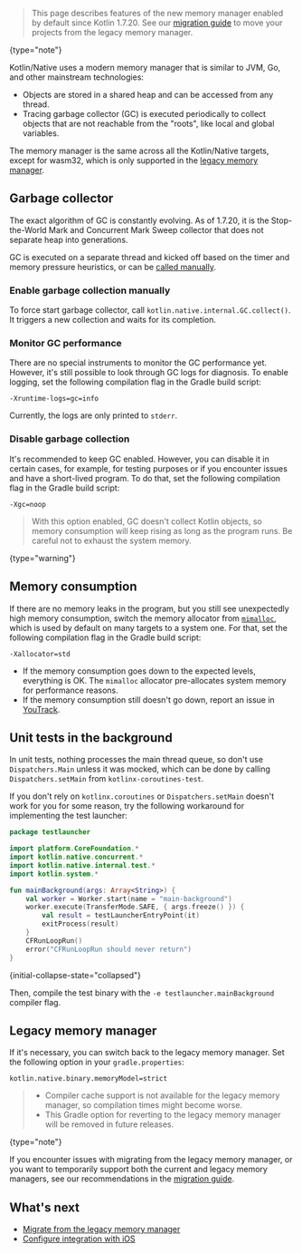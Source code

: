 [//]: # (title: Kotlin/Native 内存管理)

> This page describes features of the new memory manager enabled by default since Kotlin 1.7.20.
> See our [migration guide](native-migration-guide.md) to move your projects from the legacy memory manager.
>
{type="note"}

Kotlin/Native uses a modern memory manager that is similar to JVM, Go, and other mainstream technologies:
* Objects are stored in a shared heap and can be accessed from any thread.
* Tracing garbage collector (GC) is executed periodically to collect objects that are not reachable from the "roots",
like local and global variables.

The memory manager is the same across all the Kotlin/Native targets, except for wasm32, which is only supported in the
[legacy memory manager](#legacy-memory-manager).

## Garbage collector

The exact algorithm of GC is constantly evolving. As of 1.7.20, it is the Stop-the-World Mark and Concurrent Mark Sweep
collector that does not separate heap into generations.

GC is executed on a separate thread and kicked off based on the timer
and memory pressure heuristics, or can be [called manually](#enable-garbage-collection-manually).

### Enable garbage collection manually

To force start garbage collector, call `kotlin.native.internal.GC.collect()`. It triggers a new collection and waits for
its completion.

### Monitor GC performance

There are no special instruments to monitor the GC performance yet. However, it's still possible to look through GC logs
for diagnosis. To enable logging, set the following compilation flag in the Gradle build script:

```properties
-Xruntime-logs=gc=info
```

Currently, the logs are only printed to `stderr`.

### Disable garbage collection

It's recommended to keep GC enabled. However, you can disable it in certain cases, for example, for testing purposes or
if you encounter issues and have a short-lived program. To do that, set the following compilation flag in the Gradle
build script:

```properties
-Xgc=noop
```

> With this option enabled, GC doesn't collect Kotlin objects, so memory consumption will keep rising as long as the
> program runs. Be careful not to exhaust the system memory.
>
{type="warning"}

## Memory consumption

If there are no memory leaks in the program, but you still see unexpectedly high memory consumption, switch the memory
allocator from [`mimalloc`](https://github.com/microsoft/mimalloc), which is used by default on many targets to a system
one. For that, set the following compilation flag in the Gradle build script:

```properties
-Xallocator=std
```

* If the memory consumption goes down to the expected levels, everything is OK. The `mimalloc` allocator pre-allocates system
  memory for performance reasons.
* If the memory consumption still doesn't go down, report an issue in [YouTrack](https://youtrack.jetbrains.com/newissue?project=kt).

## Unit tests in the background

In unit tests, nothing processes the main thread queue, so don't use `Dispatchers.Main` unless it was mocked, which can
be done by calling `Dispatchers.setMain` from `kotlinx-coroutines-test`.

If you don't rely on `kotlinx.coroutines` or `Dispatchers.setMain` doesn't work for you for some reason, try the
following workaround for implementing the test launcher:

```kotlin
package testlauncher

import platform.CoreFoundation.*
import kotlin.native.concurrent.*
import kotlin.native.internal.test.*
import kotlin.system.*

fun mainBackground(args: Array<String>) {
    val worker = Worker.start(name = "main-background")
    worker.execute(TransferMode.SAFE, { args.freeze() }) {
        val result = testLauncherEntryPoint(it)
        exitProcess(result)
    }
    CFRunLoopRun()
    error("CFRunLoopRun should never return")
}
```
{initial-collapse-state="collapsed"}

Then, compile the test binary with the `-e testlauncher.mainBackground` compiler flag.

## Legacy memory manager

If it's necessary, you can switch back to the legacy memory manager. Set the following option in your `gradle.properties`:

```properties
kotlin.native.binary.memoryModel=strict
```

> * Compiler cache support is not available for the legacy memory manager, so compilation times might
become worse.
> * This Gradle option for reverting to the legacy memory manager will be removed in future releases.
>
{type="note"}

If you encounter issues with migrating from the legacy memory manager, or you want to temporarily support both the current
and legacy memory managers, see our recommendations in the [migration guide](native-migration-guide.md).

## What's next

* [Migrate from the legacy memory manager](native-migration-guide.md)
* [Configure integration with iOS](native-ios-integration.md)